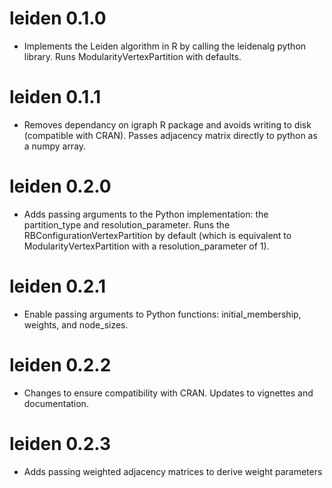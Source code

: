 # leiden 0.1.0

* Implements the Leiden algorithm in R by calling the leidenalg python library. Runs ModularityVertexPartition with defaults.

# leiden 0.1.1

* Removes dependancy on igraph R package and avoids writing to disk (compatible with CRAN). Passes adjacency matrix directly to python as a numpy array.

# leiden 0.2.0

* Adds passing arguments to the Python implementation: the partition_type and resolution_parameter. Runs the RBConfigurationVertexPartition by default (which is equivalent to ModularityVertexPartition with a resolution_parameter of 1).

# leiden 0.2.1

* Enable passing arguments to Python functions: initial_membership, weights, and
node_sizes.

# leiden 0.2.2

* Changes to ensure compatibility with CRAN. Updates to vignettes and documentation.

# leiden 0.2.3

* Adds passing weighted adjacency matrices to derive weight parameters



